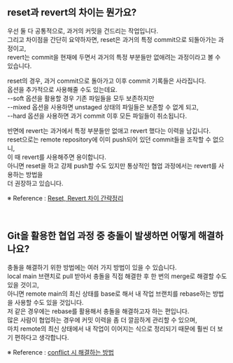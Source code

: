 ## reset과 revert의 차이는 뭔가요?

우선 둘 다 공통적으로, 과거의 커밋을 건드리는 작업입니다.  
그리고 차이점을 간단히 요약하자면, reset은 과거의 특정 commit으로 되돌아가는 과정이고,  
revert는 commit을 현재에 두면서 과거의 특정 부분들만 없애려는 과정이라고 볼 수 있습니다.

reset의 경우, 과거 commit으로 돌아가고 이후 commit 기록들은 사라집니다.  
옵션을 추가적으로 사용해줄 수도 있는데요.  
--soft 옵션을 활용할 경우 기존 파일들을 모두 보존하지만  
--mixed 옵션을 사용하면 unstaged 상태의 파일들은 보존할 수 없게 되고,  
--hard 옵션을 사용하면 과거 commit 이후 모든 파일들이 취소됩니다.

반면에 revert는 과거에서 특정 부분들만 없애고 revert 했다는 이력을 남깁니다.  
reset으로는 remote repository에 이미 push되어 있던 commit들을 조작할 수 없으니,  
이 때 revert를 사용해주면 용이합니다.  
아니면 reset을 하고 강제 push할 수도 있지만 통상적인 협업 과정에서는 revert를 사용하는 방법을  
더 권장하고 있습니다.

※ Reference : [Reset, Revert 차이 간략정리](https://youngest-programming.tistory.com/220)

<br>

## Git을 활용한 협업 과정 중 충돌이 발생하면 어떻게 해결하나요?

충돌을 해결하기 위한 방법에는 여러 가지 방법이 있을 수 있습니다.  
local main 브랜치로 pull 받아서 충돌을 직접 해결한 후 한 번의 merge로 해결할 수도 있을 것이고,  
아니면 remote main의 최신 상태를 base로 해서 내 작업 브랜치를 rebase하는 방법을 사용할 수도 있을 것입니다.  
저 같은 경우에는 rebase를 활용해서 충돌을 해결하고자 하는 편입니다.  
많은 사람이 협업하는 경우에 커밋 이력을 좀 더 깔끔하게 관리할 수 있으며,  
마치 remote의 최신 상태에서 내 작업이 이어지는 식으로 정리되기 때문에 훨씬 더 보기 편하다고 생각합니다.

※ Reference : [conflict 시 해결하는 방법](https://velog.io/@ha0kim/GIT-conflict-%EC%8B%9C-%ED%95%B4%EA%B2%B0%ED%95%98%EB%8A%94-%EB%B0%A9%EB%B2%95)

